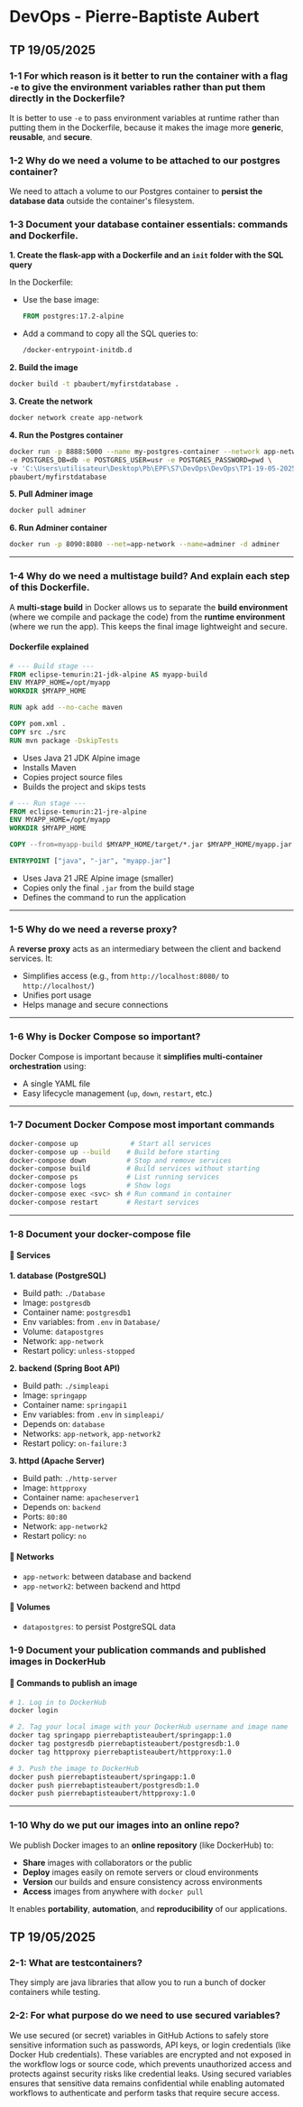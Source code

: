 # DevOps - Pierre-Baptiste Aubert
## TP 19/05/2025

### 1-1 For which reason is it better to run the container with a flag `-e` to give the environment variables rather than put them directly in the Dockerfile?

It is better to use `-e` to pass environment variables at runtime rather than putting them in the Dockerfile, because it makes the image more **generic**, **reusable**, and **secure**.

### 1-2 Why do we need a volume to be attached to our postgres container?

We need to attach a volume to our Postgres container to **persist the database data** outside the container's filesystem.

### 1-3 Document your database container essentials: commands and Dockerfile.

**1. Create the flask-app with a Dockerfile and an `init` folder with the SQL query**

In the Dockerfile:
- Use the base image:
  ```dockerfile
  FROM postgres:17.2-alpine
  ```
- Add a command to copy all the SQL queries to:
  ```dockerfile
  /docker-entrypoint-initdb.d
  ```

**2. Build the image**
```bash
docker build -t pbaubert/myfirstdatabase .
```

**3. Create the network**
```bash
docker network create app-network
```

**4. Run the Postgres container**
```bash
docker run -p 8888:5000 --name my-postgres-container --network app-network \
-e POSTGRES_DB=db -e POSTGRES_USER=usr -e POSTGRES_PASSWORD=pwd \
-v 'C:\Users\utilisateur\Desktop\Pb\EPF\S7\DevOps\DevOps\TP1-19-05-2025\datapostgres:/var/lib/postgresql/data' \
pbaubert/myfirstdatabase
```

**5. Pull Adminer image**
```bash
docker pull adminer
```

**6. Run Adminer container**
```bash
docker run -p 8090:8080 --net=app-network --name=adminer -d adminer
```

---

### 1-4 Why do we need a multistage build? And explain each step of this Dockerfile.

A **multi-stage build** in Docker allows us to separate the **build environment** (where we compile and package the code) from the **runtime environment** (where we run the app). This keeps the final image lightweight and secure.

#### Dockerfile explained

```dockerfile
# --- Build stage ---
FROM eclipse-temurin:21-jdk-alpine AS myapp-build
ENV MYAPP_HOME=/opt/myapp
WORKDIR $MYAPP_HOME

RUN apk add --no-cache maven

COPY pom.xml .
COPY src ./src
RUN mvn package -DskipTests
```

- Uses Java 21 JDK Alpine image
- Installs Maven
- Copies project source files
- Builds the project and skips tests

```dockerfile
# --- Run stage ---
FROM eclipse-temurin:21-jre-alpine
ENV MYAPP_HOME=/opt/myapp
WORKDIR $MYAPP_HOME

COPY --from=myapp-build $MYAPP_HOME/target/*.jar $MYAPP_HOME/myapp.jar

ENTRYPOINT ["java", "-jar", "myapp.jar"]
```

- Uses Java 21 JRE Alpine image (smaller)
- Copies only the final `.jar` from the build stage
- Defines the command to run the application

---

### 1-5 Why do we need a reverse proxy?

A **reverse proxy** acts as an intermediary between the client and backend services. It:
- Simplifies access (e.g., from `http://localhost:8080/` to `http://localhost/`)
- Unifies port usage
- Helps manage and secure connections

---

### 1-6 Why is Docker Compose so important?

Docker Compose is important because it **simplifies multi-container orchestration** using:
- A single YAML file
- Easy lifecycle management (`up`, `down`, `restart`, etc.)

---

### 1-7 Document Docker Compose most important commands

```bash
docker-compose up             # Start all services
docker-compose up --build    # Build before starting
docker-compose down          # Stop and remove services
docker-compose build         # Build services without starting
docker-compose ps            # List running services
docker-compose logs          # Show logs
docker-compose exec <svc> sh # Run command in container
docker-compose restart       # Restart services
```

---

### 1-8 Document your docker-compose file

#### 🔹 Services

**1. database (PostgreSQL)**  
- Build path: `./Database`  
- Image: `postgresdb`  
- Container name: `postgresdb1`  
- Env variables: from `.env` in `Database/`  
- Volume: `datapostgres`  
- Network: `app-network`  
- Restart policy: `unless-stopped`

**2. backend (Spring Boot API)**  
- Build path: `./simpleapi`  
- Image: `springapp`  
- Container name: `springapi1`  
- Env variables: from `.env` in `simpleapi/`  
- Depends on: `database`  
- Networks: `app-network`, `app-network2`  
- Restart policy: `on-failure:3`

**3. httpd (Apache Server)**  
- Build path: `./http-server`  
- Image: `httpproxy`  
- Container name: `apacheserver1`  
- Depends on: `backend`  
- Ports: `80:80`  
- Network: `app-network2`  
- Restart policy: `no`

#### 🔹 Networks

- `app-network`: between database and backend  
- `app-network2`: between backend and httpd

#### 🔹 Volumes

- `datapostgres`: to persist PostgreSQL data

### 1-9 Document your publication commands and published images in DockerHub

#### 🔹 Commands to publish an image

```bash
# 1. Log in to DockerHub
docker login

# 2. Tag your local image with your DockerHub username and image name
docker tag springapp pierrebaptisteaubert/springapp:1.0 
docker tag postgresdb pierrebaptisteaubert/postgresdb:1.0
docker tag httpproxy pierrebaptisteaubert/httpproxy:1.0 

# 3. Push the image to DockerHub
docker push pierrebaptisteaubert/springapp:1.0
docker push pierrebaptisteaubert/postgresdb:1.0
docker push pierrebaptisteaubert/httpproxy:1.0 
```
---

### 1-10 Why do we put our images into an online repo?

We publish Docker images to an **online repository** (like DockerHub) to:

- **Share** images with collaborators or the public
- **Deploy** images easily on remote servers or cloud environments
- **Version** our builds and ensure consistency across environments
- **Access** images from anywhere with `docker pull`

It enables **portability**, **automation**, and **reproducibility** of our applications.


## TP 19/05/2025

### 2-1: What are testcontainers?

They simply are java libraries that allow you to run a bunch of docker containers while testing. 

### 2-2: For what purpose do we need to use secured variables?

We use secured (or secret) variables in GitHub Actions to safely store sensitive information such as passwords, API keys, or login credentials (like Docker Hub credentials). These variables are encrypted and not exposed in the workflow logs or source code, which prevents unauthorized access and protects against security risks like credential leaks. Using secured variables ensures that sensitive data remains confidential while enabling automated workflows to authenticate and perform tasks that require secure access.


